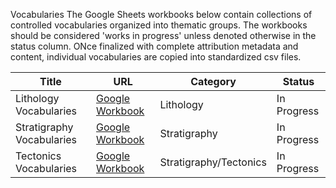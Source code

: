 Vocabularies
The Google Sheets workbooks below contain collections of controlled vocabularies organized into thematic groups. The workbooks should be considered 'works in progress' unless denoted otherwise in the status column. ONce finalized
with complete attribution metadata and content, individual vocabularies are copied into standardized csv files.

| Title | URL | Category | Status |
| -- | -- | -- | -- |
| Lithology Vocabularies | [Google Workbook](https://docs.google.com/spreadsheets/d/1WFhIbLJOla0h8y0Lg7onhw796HzVO8hpJI4GdgAJ4zI/edit?usp=sharing) | Lithology | In Progress |
| Stratigraphy Vocabularies | [Google Workbook](https://docs.google.com/spreadsheets/d/1TgPj4o_YkZcLnGW5N_9SEwUIARH6yGpkavjVqEQHRy4/edit?usp=sharing) | Stratigraphy | In Progress |
| Tectonics Vocabularies | [Google Workbook](https://docs.google.com/spreadsheets/d/1r2gO2hh1XrBRNv7Ojj6edhi739OeKdZDPddm4FzHSu0/edit?usp=sharing) | Stratigraphy/Tectonics | In Progress |



